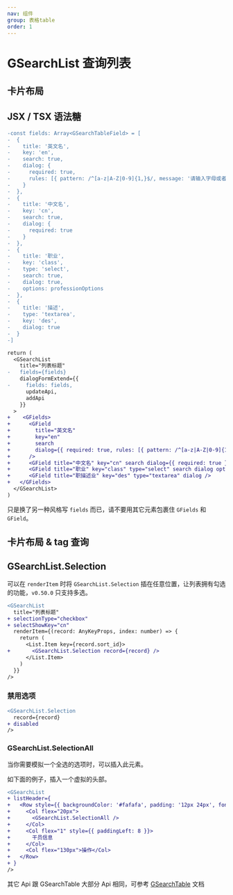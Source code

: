 ```yaml
---
nav: 组件
group: 表格table
order: 1
---
```


# GSearchList 查询列表

## 卡片布局

<code src="./AySearchListDemo"></code>

## JSX / TSX 语法糖

<code src="./AySearchListDemoTsx"></code>

```diff
-const fields: Array<GSearchTableField> = [
-  {
-    title: '英文名',
-    key: 'en',
-    search: true,
-    dialog: {
-      required: true,
-      rules: [{ pattern: /^[a-z|A-Z|0-9]{1,}$/, message: '请输入字母或者数字' }]
-    }
-  },
-  {
-    title: '中文名',
-    key: 'cn',
-    search: true,
-    dialog: {
-      required: true
-    }
-  },
-  {
-    title: '职业',
-    key: 'class',
-    type: 'select',
-    search: true,
-    dialog: true,
-    options: professionOptions
-  },
-  {
-    title: '描述',
-    type: 'textarea',
-    key: 'des',
-    dialog: true
-  }
-]

return (
  <GSearchList
    title="列表标题"
-   fields={fields}
    dialogFormExtend={{
-     fields: fields,
      updateApi,
      addApi
    }}
  >
+    <GFields>
+      <GField
+        title="英文名"
+        key="en"
+        search
+        dialog={{ required: true, rules: [{ pattern: /^[a-z|A-Z|0-9]{1,}$/, message: '请输入字母或者数字' }] }}
+      />
+      <GField title="中文名" key="cn" search dialog={{ required: true }} />
+      <GField title="职业" key="class" type="select" search dialog options={professionOptions} />
+      <GField title="职描述业" key="des" type="textarea" dialog />
+   </GFields>
  </GSearchList>
)
```

只是换了另一种风格写 `fields` 而已，请不要用其它元素包裹住 `GFields` 和 `GField`。

## 卡片布局 & tag 查询

<!-- <code src="./AySearchListCardDemo"> -->

## GSearchList.Selection

可以在 `renderItem` 时将 `GSearchList.Selection` 插在任意位置，让列表拥有勾选的功能，`v0.50.0` 只支持多选。

```diff
<GSearchList
  title="列表标题"
+ selectionType="checkbox"
+ selectShowKey="cn"
  renderItem={(record: AnyKeyProps, index: number) => {
    return (
      <List.Item key={record.sort_id}>
+       <GSearchList.Selection record={record} />
      </List.Item>
    )
  }}
/>
```

### 禁用选项

```diff
<GSearchList.Selection
  record={record}
+ disabled
/>
```

### GSearchList.SelectionAll

当你需要模拟一个全选的选项时，可以插入此元素。

如下面的例子，插入一个虚拟的头部。

```diff
<GSearchList
+ listHeader={
+   <Row style={{ backgroundColor: '#fafafa', padding: '12px 24px', fontWeight: 500 }}>
+     <Col flex="20px">
+       <GSearchList.SelectionAll />
+     </Col>
+     <Col flex="1" style={{ paddingLeft: 8 }}>
+       干员信息
+     </Col>
+     <Col flex="130px">操作</Col>
+   </Row>
+ }
/>
```

其它 Api 跟 GSearchTable 大部分 Api 相同，可参考 [GSearchTable](../g-search-table#参数) 文档
